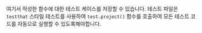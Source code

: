 여기서 작성한 함수에 대한 테스트 케이스를 저장할 수 있습니다. 테스트 파일은 `testthat` 스타일 테스트를 사용하여 `test.project()` 함수를 호출하여 모든 테스트 코드를 자동으로 실행할 수 있도록해야합니다.
